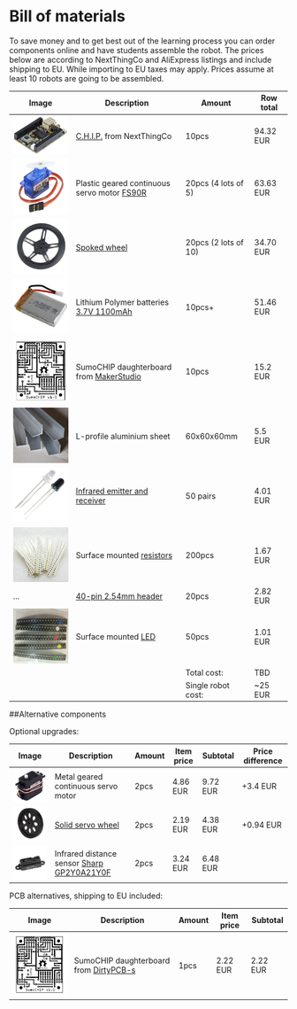 # Bill of materials

To save money and to get best out of the learning process you can order components online and have students assemble the robot. The prices below are according to NextThingCo and AliExpress listings and include shipping to EU. While importing to EU taxes may apply. Prices assume at least 10 robots are going to be assembled.


| Image | Description | Amount | Row total |
|-|-|-|-|
| ![CHIP](img/chip.png) | [C.H.I.P.](http://getchip.com/products/chip) from NextThingCo | 10pcs | 94.32 EUR |
| ![Servo](img/plastic-gear-servo.png) | Plastic geared continuous servo motor [FS90R](http://www.aliexpress.com/item/5-pcs-9g-Mini-360-Degree-Continuous-Rotation-Robot-Servo-FS90R/32621562033.html)  | 20pcs (4 lots of 5) | 63.63 EUR |
| ![Spoked wheel](img/spoked-wheel.png) | [Spoked wheel](http://www.aliexpress.com/item/10-pcs-wheel-for-9g-360-Degree-Continuous-Rotation-Micro-Robot-Servo-FS90R/32609379555.html) | 20pcs (2 lots of 10) | 34.70 EUR |
| ![LiPo](img/lipo.png) | Lithium Polymer batteries  [3.7V 1100mAh](http://www.aliexpress.com/item/20pcs-lot-Free-Shipping-HRB-Lipo-Battery-3-7V-1100mah-15C-Max-30C-1S-Li-po/32430505576.html) | 10pcs+ | 51.46 EUR |
| ![SumoCHIP](img/sumochip.png) | SumoCHIP daughterboard from [MakerStudio](http://makerstudio.cc/) | 10pcs | 15.2 EUR |
| ![U-profile](img/l-profile.jpg) | L-profile aluminium sheet | 60x60x60mm | 5.5 EUR  |
| ![IR emitter and receiver](img/ir-led.png) | [Infrared emitter and receiver](http://www.aliexpress.com/item/100PCS-5mm-940nm-LEDs-infrared-emitter-and-IR-receiver-diode-50pairs-diodes-301A/2001367152.html) | 50 pairs | 4.01 EUR |
| ![SMD resistor](img/smd-resistor.jpg) | Surface mounted [resistors](http://www.aliexpress.com/item/100-New-SMD-Resistance-500PCS-Lot-0805-Combination-set-620R-12K-5-25Kinds-Wholesale-Electronic-500PCS/32420120683.html) | 200pcs | 1.67 EUR |
| ... | [40-pin 2.54mm header](http://www.aliexpress.com/item/Free-shipping-1Set-20PCS-40Pin-2-54mm-Single-Row-Straight-Male-Pin-Header-Connector-Strip-For/32552698181.html) | 20pcs | 2.82 EUR |
| ![SMD LED](img/smd-led.jpg) | Surface mounted [LED](http://www.aliexpress.com/item/5-colors-x20pcs-100pcs-SMD-0805-led-Super-Bright-Red-Green-Blue-Yellow-White-Water-Clear/32542417127.html) | 50pcs | 1.01 EUR |
| | | Total cost: | TBD |
| | | Single robot cost: | ~25 EUR |

##Alternative components

Optional upgrades:

| Image | Description | Amount | Item price | Subtotal | Price difference |
|-|-|-|-|-|-|
| ![Servo](img/metal-gear-servo.png) | Metal geared continuous servo motor | 2pcs | 4.86 EUR | 9.72 EUR | +3.4 EUR |
| ![Servo](img/wheel.png) | [Solid servo wheel](http://www.aliexpress.com/item/Smart-car-tires-steering-wheel-tire-tire-rubber-tire-tracking-DIY-model-toy-car-accessories-aperture/2055170090.html) | 2pcs | 2.19 EUR | 4.38 EUR | +0.94 EUR |
| ![Sharp](img/sharp.png) | Infrared distance sensor [Sharp GP2Y0A21Y0F](http://www.aliexpress.com/item/10PCS-LOT-GP2Y0A21YK0F-100-NEW-SHARP-2Y0A21-10-80cm-Infrared-distance-sensor-INCLUDING-WIRES-FREE-SHIPPING/1670003593.html) | 2pcs | 3.24 EUR | 6.48 EUR |


PCB alternatives, shipping to EU included:

| Image | Description | Amount | Item price | Subtotal |
|-|-|-|-|-|
| ![SumoCHIP](img/sumochip.png) | SumoCHIP daughterboard from [DirtyPCB-s](http://dirtypcbs.com/) | 1pcs | 2.22 EUR | 2.22 EUR |

